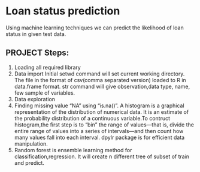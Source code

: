 # Loan status prediction
Using machine learning techniques we can predict the likelihood of loan status in given test data.

## PROJECT Steps: 
1. Loading all required library
2. Data import Initial setwd command will set current working directory. The file in the format of csv(comma separated version) loaded to R in data.frame format. str command will give observation,data type, name, few sample of variables.
3. Data exploration
4. Finding missing value “NA” using “is.na()”. 
A histogram is a graphical representation of the distribution of numerical data. It is an estimate of the probability distribution of a continuous variable.To contruct histogram,the first step is to “bin” the range of values—that is, divide the entire range of values into a series of intervals—and then count how many values fall into each interval. dpylr package is for efficient data manipulation.
5. Random forest is ensemble learning method for classification,regression. It will create n different tree of subset of train and predict.